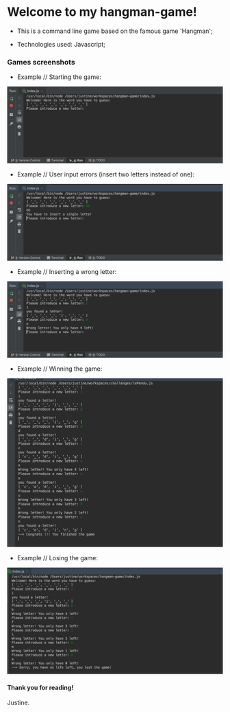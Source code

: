 # Welcome to my hangman-game!

- This is a command line game based on the famous game 'Hangman';

- Technologies used: Javascript;

### Games screenshots 

- Example // Starting the game: 

![alt text](img/beginning.png)

- Example // User input errors (insert two letters instead of one):

![alt text](img/user-input-errors.png)

- Example // Inserting a wrong letter:  

![alt text](img/wrong-letter.png)

- Example // Winning the game: 

![alt text](img/win.png)

- Example // Losing the game:

![alt text](img/lost.png)

#### Thank you for reading!

Justine.